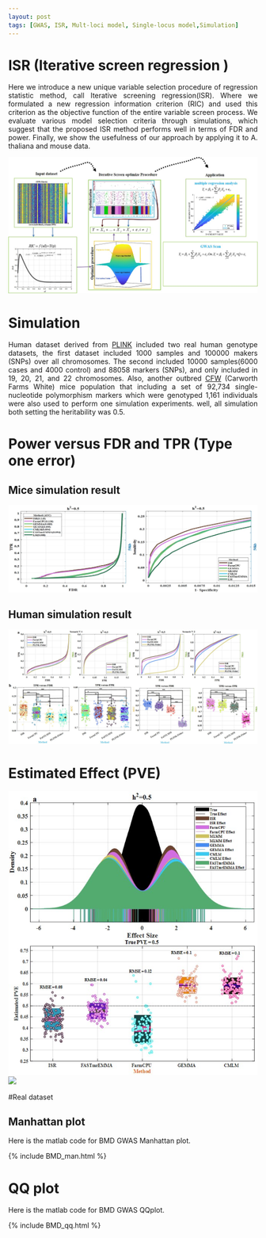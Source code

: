 ```yaml
---
layout: post
tags: [GWAS, ISR, Mult-loci model, Single-locus model,Simulation]
---
```


# ISR (Iterative screen regression )

<p style="text-align:justify">Here we introduce a new unique variable selection procedure of regression statistic method, call Iterative screening regression(ISR). Where we formulated a new regression information criterion (RIC) and used this criterion as the objective function of the entire variable screen process. We evaluate various model selection criteria through simulations, which suggest that the proposed ISR method performs well in terms of FDR and power. Finally, we show the usefulness of our approach by applying it to A. thaliana and mouse data.</p>

<a>
<img src="images/Blog/GWAS/ISRGWAS.jpg">
</a>

# Simulation

<p style="text-align:justify">Human dataset derived from <a href="http://gigadb.org/dataset/view/id/100094/" target="_blank">PLINK</a> included two real human genotype datasets, the first dataset included  1000 samples and 100000 makers (SNPs) over all chromosomes. The second included 10000 samples(6000 cases and 4000 control) and 88058 markers (SNPs), and only included in 19, 20, 21, and 22 chromosomes. Also, another outbred <a href="https://datadryad.org/resource/doi:10.5061/dryad.2rs41" target="_blank"> CFW</a> (Carworth Farms White) mice population that including a set of 92,734 single-nucleotide polymorphism markers which were genotyped 1,161 individuals were also used to perform one simulation experiments. well, all simulation both setting the heritability was 0.5.

# Power versus FDR and TPR (Type one error)

## Mice simulation result

<a>
<img src="images/Blog/GWAS/micepower.jpg">
</a>

## Human simulation result

<a>
<img src="images/Blog/GWAS/humanpower.jpg">
</a>

# Estimated Effect (PVE)

<a>
<img src="images/Blog/GWAS/MICEPVE.jpg">
</a>

<a>
<img src="images/Blog/GWAS/HUAMNPVE.jpg">
</a>

#Real dataset

## Manhattan plot

Here is the matlab code for BMD GWAS Manhattan plot.

{% include BMD_man.html %}

# QQ plot

Here is the matlab code for BMD GWAS QQplot.

<!--div align="center"><img src="{{ "/images/Blog/.jpg" | prepend: site.baseurl }}"></div-->

{% include BMD_qq.html %}
